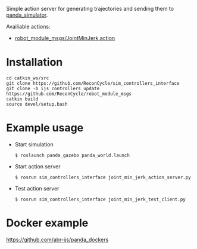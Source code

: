 Simple action server for generating trajectories and sending them to [panda_simulator](https://github.com/justagist/panda_simulator).

Availiable actions:
- [robot_module_msgs/JointMinJerk.action](https://github.com/ReconCycle/robot_module_msgs/blob/ijs_controllers_update/action/JointMinJerk.action)

# Installation

```
cd catkin_ws/src
git clone https://github.com/ReconCycle/sim_controllers_interface
git clone -b ijs_controllers_update https://github.com/ReconCycle/robot_module_msgs
catkin build
source devel/setup.bash
```

# Example usage  

- Start simulation 

      $ roslaunch panda_gazebo panda_world.launch 

- Start action server

      $ rosrun sim_controllers_interface joint_min_jerk_action_server.py

- Test action server

      $ rosrun sim_controllers_interface joint_min_jerk_test_client.py

# Docker example

https://github.com/abr-ijs/panda_dockers

